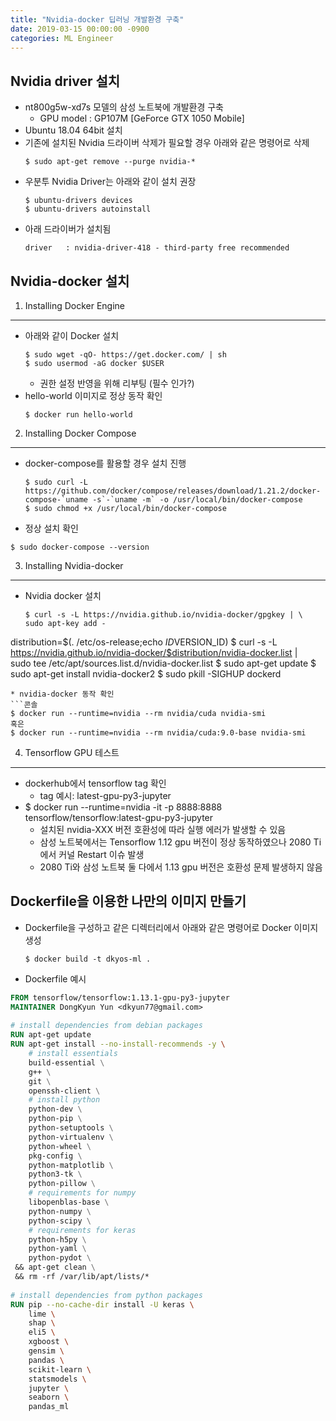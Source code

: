 ```yaml
---
title: "Nvidia-docker 딥러닝 개발환경 구축"
date: 2019-03-15 00:00:00 -0900
categories: ML Engineer
---
```



Nvidia driver 설치
---------------
* nt800g5w-xd7s 모델의 삼성 노트북에 개발환경 구축
  * GPU model : GP107M [GeForce GTX 1050 Mobile]
* Ubuntu 18.04 64bit 설치
* 기존에 설치된 Nvidia 드라이버 삭제가 필요할 경우 아래와 같은 명령어로 삭제
  ```콘솔
  $ sudo apt-get remove --purge nvidia-*
  ```
* 우분투 Nvidia Driver는 아래와 같이 설치 권장 
  ```콘솔
  $ ubuntu-drivers devices
  $ ubuntu-drivers autoinstall
  ```
* 아래 드라이버가 설치됨
  ```콘솔
  driver   : nvidia-driver-418 - third-party free recommended
  ```

Nvidia-docker 설치
---------------

1. Installing Docker Engine
------
* 아래와 같이 Docker 설치
  ```콘솔
  $ sudo wget -qO- https://get.docker.com/ | sh
  $ sudo usermod -aG docker $USER
  ```
  * 권한 설정 반영을 위해 리부팅 (필수 인가?)
* hello-world 이미지로 정상 동작 확인
  ```콘솔
  $ docker run hello-world
  ```
2. Installing Docker Compose
------
* docker-compose를 활용할 경우 설치 진행
  ```콘솔
  $ sudo curl -L https://github.com/docker/compose/releases/download/1.21.2/docker-compose-`uname -s`-`uname -m` -o /usr/local/bin/docker-compose
  $ sudo chmod +x /usr/local/bin/docker-compose
  ```
 * 정상 설치 확인
  ```콘솔
  $ sudo docker-compose --version
  ```

3. Installing Nvidia-docker
------
* Nvidia docker 설치 
  ```콘솔
  $ curl -s -L https://nvidia.github.io/nvidia-docker/gpgkey | \
  sudo apt-key add -
distribution=$(. /etc/os-release;echo $ID$VERSION_ID)
  $ curl -s -L https://nvidia.github.io/nvidia-docker/$distribution/nvidia-docker.list | \
  sudo tee /etc/apt/sources.list.d/nvidia-docker.list
  $ sudo apt-get update
  $ sudo apt-get install nvidia-docker2 
  $ sudo pkill -SIGHUP dockerd
  ```
* nvidia-docker 동작 확인
  ```콘솔
  $ docker run --runtime=nvidia --rm nvidia/cuda nvidia-smi
  혹은
  $ docker run --runtime=nvidia --rm nvidia/cuda:9.0-base nvidia-smi
  ```

4. Tensorflow GPU 테스트
------
* dockerhub에서 tensorflow tag 확인
  * tag 예시: latest-gpu-py3-jupyter
* $ docker run --runtime=nvidia -it -p 8888:8888 tensorflow/tensorflow:latest-gpu-py3-jupyter
  * 설치된 nvidia-XXX 버전 호환성에 따라 실행 에러가 발생할 수 있음
  * 삼성 노트북에서는 Tensorflow 1.12 gpu 버전이 정상 동작하였으나 2080 Ti에서 커널 Restart 이슈 발생
  * 2080 Ti와 삼성 노트북 둘 다에서 1.13 gpu 버전은 호환성 문제 발생하지 않음
 

Dockerfile을 이용한 나만의 이미지 만들기
---------------
* Dockerfile을 구성하고 같은 디렉터리에서 아래와 같은 명령어로 Docker 이미지 생성
  ```콘솔
  $ docker build -t dkyos-ml . 
  ```
* Dockerfile 예시
```dockerfile
FROM tensorflow/tensorflow:1.13.1-gpu-py3-jupyter
MAINTAINER DongKyun Yun <dkyun77@gmail.com>
 
# install dependencies from debian packages
RUN apt-get update
RUN apt-get install --no-install-recommends -y \
    # install essentials
    build-essential \
    g++ \
    git \
    openssh-client \
    # install python
    python-dev \
    python-pip \
    python-setuptools \
    python-virtualenv \
    python-wheel \
    pkg-config \
    python-matplotlib \
    python3-tk \
    python-pillow \
    # requirements for numpy
    libopenblas-base \
    python-numpy \
    python-scipy \
    # requirements for keras
    python-h5py \
    python-yaml \
    python-pydot \
 && apt-get clean \
 && rm -rf /var/lib/apt/lists/*
 
# install dependencies from python packages
RUN pip --no-cache-dir install -U keras \
    lime \
    shap \
    eli5 \
    xgboost \
    gensim \
    pandas \
    scikit-learn \
    statsmodels \
    jupyter \
    seaborn \
    pandas_ml
```
